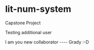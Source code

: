 # lit-num-system
Capstone Project

Testing additional user


I am you new collaborator ---- Grady :-D
